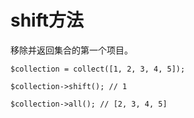 # shift方法

移除并返回集合的第一个项目。

```
$collection = collect([1, 2, 3, 4, 5]);

$collection->shift(); // 1

$collection->all(); // [2, 3, 4, 5]
```